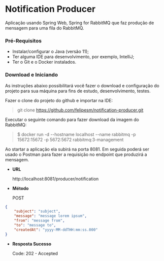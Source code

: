 # Notification Producer

Aplicação usando Spring Web, Spring for RabbitMQ que faz produção de mensagem para uma fila do RabbitMQ.

### Pré-Requisitos

* Instalar/configurar o Java (versão 11);
* Ter alguma IDE para desenvolvimento, por exemplo, IntelliJ;
* Ter o Git e o Docker instalados.

### Download e Iniciando

As instruções abaixo possibilitará você fazer o download e configuração do projeto para sua máquina para fins de estudo, desenvolvimento, testes.

Fazer o clone do projeto do github e importar na IDE:
> git clone https://github.com/felipesm/notification-producer.git

Executar o seguinte comando para fazer download da imagem do RabbitMQ:
> $ docker run -d --hostname localhost --name rabbitmq -p 15672:15672 -p 5672:5672 rabbitmq:3-management

Ao startar a aplicação ela subirá na porta 8081. Em seguida poderá ser usado o Postman para fazer a requisição no endpoint que produzirá a mensagem.

* **URL**

  http://localhost:8081/producer/notification

* **Método**
  
  POST
```json
{
    "subject": "subject",
    "message": "message lorem ipsum",
    "from": "message from",
    "to": "message to",
    "createdAt": "yyyy-MM-ddTHH:mm:ss.000"
}
```

*  **Resposta Sucesso**

   Code: 202 - Accepted<br>

